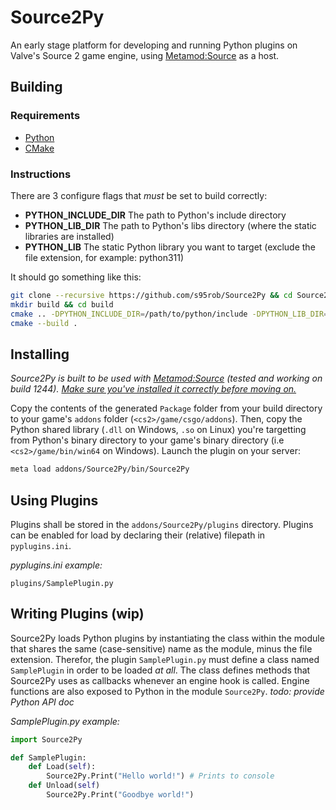 # Source2Py
An early stage platform for developing and running Python plugins on Valve's Source 2 game engine, using [Metamod:Source](https://www.metamodsource.net/downloads.php/?branch=master) as a host. 


## Building
### Requirements
+ [Python](https://www.python.org/downloads/)
+ [CMake](https://cmake.org/download/)

### Instructions
There are 3 configure flags that _must_ be set to build correctly: 

+ **PYTHON_INCLUDE_DIR** The path to Python's include directory
+ **PYTHON_LIB_DIR** The path to Python's libs directory (where the static libraries are installed)
+ **PYTHON_LIB** The static Python library you want to target (exclude the file extension, for example: python311)

It should go something like this: 
```bash
git clone --recursive https://github.com/s95rob/Source2Py && cd Source2Py
mkdir build && cd build
cmake .. -DPYTHON_INCLUDE_DIR=/path/to/python/include -DPYTHON_LIB_DIR=/path/to/python/libs -DPYTHON_LIB=python311
cmake --build .
```

## Installing
_Source2Py is built to be used with [Metamod:Source](https://www.metamodsource.net/downloads.php/?branch=master) (tested and working on build 1244). [Make sure you've installed it correctly before moving on.](https://cs2.poggu.me/metamod/installation/)_

Copy the contents of the generated `Package` folder from your build directory to your game's `addons` folder (`<cs2>/game/csgo/addons`). 
Then, copy the Python shared library (`.dll` on Windows, `.so` on Linux) you're targetting from Python's binary directory to your game's binary directory (i.e `<cs2>/game/bin/win64` on Windows). 
Launch the plugin on your server: 
```bash
meta load addons/Source2Py/bin/Source2Py
```

## Using Plugins
Plugins shall be stored in the `addons/Source2Py/plugins` directory. Plugins can be enabled for load by declaring their (relative) filepath in `pyplugins.ini`. 

*pyplugins.ini example:*
```
plugins/SamplePlugin.py
```

## Writing Plugins (wip)
Source2Py loads Python plugins by instantiating the class within the module that shares the same (case-sensitive) name as the module, minus the file extension. Therefor, the plugin `SamplePlugin.py` must define a class named `SamplePlugin` in order to be loaded *at all*. The class defines methods that Source2Py uses as callbacks whenever an engine hook is called. Engine functions are also exposed to Python in the module `Source2Py`. 
*todo: provide Python API doc*

*SamplePlugin.py example:*
```python
import Source2Py

def SamplePlugin:
    def Load(self):
        Source2Py.Print("Hello world!") # Prints to console
    def Unload(self)
        Source2Py.Print("Goodbye world!")
```